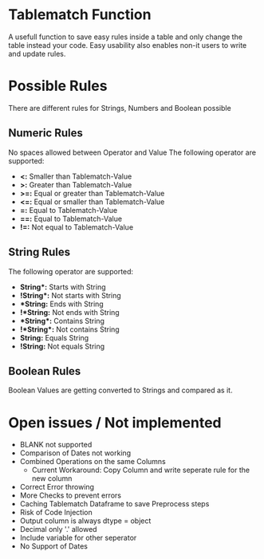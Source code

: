 # Tablematch Function
A usefull function to save easy rules inside a table and only change the table instead your code.
Easy usability also enables non-it users to write and update rules.
# Possible Rules
There are different rules for Strings, Numbers and Boolean possible
## Numeric Rules
No spaces allowed between Operator and Value
The following operator are supported:
- **<:** Smaller than Tablematch-Value 
- **\>:** Greater than Tablematch-Value
- **\>=:** Equal or greater than Tablematch-Value
- **<=:** Equal or smaller than Tablematch-Value
- **=:** Equal to Tablematch-Value
- **==:** Equal to Tablematch-Value
- **!=:** Not equal to Tablematch-Value
## String Rules
The following operator are supported:
- **String\*:** Starts with String
- **!String\*:** Not starts with String
- **\*String:** Ends with String
- **!\*String:** Not ends with String
- **\*String\*:** Contains String
- **!\*String\*:** Not contains String
- **String:** Equals String
- **!String:** Not equals String
## Boolean Rules
Boolean Values are getting converted to Strings and compared as it.
# Open issues / Not implemented
- BLANK not supported
- Comparison of Dates not working
- Combined Operations on the same Columns
    - Current Workaround: Copy Column and write seperate rule for the new column
- Correct Error throwing
- More Checks to prevent errors
- Caching Tablematch Dataframe to save Preprocess steps
- Risk of Code Injection
- Output column is always dtype = object
- Decimal only '.' allowed
- Include variable for other seperator
- No Support of Dates